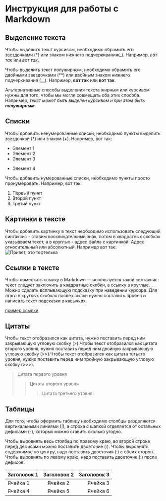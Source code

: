 # Инструкция для работы с Markdown

## Выделение текста

Чтобы выделить текст курсивом, необходимо обрамить его звездочками (*) или знаком нижнего подчеркивания(_). Например, *вот так* или _вот так_.

Чтобы выделить текст полужирным, необходимо обрамить его двойными звездочками (**) или двойным знаком нижнего подчеркивания (__). Например, **вот так** или __вот так__.

Альтернативные способы выделения текста жирным или курсивом нужны для того, чтобы мы могли совмещать оба этих способа. Например, _текст может быть выделен курсивом и при этом быть **полужирным**_.

## Списки

Чтобы добавить ненумерованные списки, необходимо пункты выделить звездочкой (*) или знаком (+). Например, вот так:
* Элемент 1
* Элемент 2
* Элемент 3
+ Элемент 4

Чтобы добавить нумерованные списки, необходимо пункты просто пронумеровать. Например, вот так:
1. Первый пункт
2. Второй пункт
3. Третий пункт

## Картинки в тексте

Чтобы добавить картинку в текст необходимо использовать следующий синтаксис - ставим восклицательный знак, потом в квадратных скобках указывваем текст, а в круглых  - адрес файла с картинкой. Адрес относительный или абсолютный. Например вот так:
![Привет, это тефтелька](Teftelka.jpg)

## Ссылки в тексте

Чтобы поместить ссылку в Markdown — используется такой синтаксис: текст следует заключить в квадратные скобки, а ссылку в круглые. Можно сделать всплывающую подсказку при наведении курсора. Для этого в круглых скобках после ссылки нужно поставить пробел и написать текст подсказки в кавычках.

[пример ссылки](http.example.com "Всплывающая подсказка")

## Цитаты

Чтобы текст отобразился как цитата, нужно поставить перед ним закрывающую угловую скобку (>).Чтобы текст отобразился как цитата второго уровня, нужно поставить перед ним двойную закрывающую угловую скобку (>>).Чтобы текст отобразился как цитата тетьего уровня, нужно поставить перед ним тройную закрывающую угловую скобку (>>>).

>Цитата первого уровня
>>Цитата второго уровня
>>>Цитата третьего утовня

## Таблицы

Для того, чтобы оформить таблицу необходимо столбцы разделяются вертикальными линиями (|), а строка с шапкой отделяется от остальных дефисами (-), которых можно ставить сколько угодно.

Чтобы выровнять весь столбец по правому краю, во второй строке перед дефисами можно поставить двоеточие (:). Чтобы выровнять содержимое по центру, надо поставить двоеточия (:) с обеих сторон. Чтобы выровнять по левому краю, надо поставить двоеточие (:) после дефисов.

| Заголовок 1 | Заголовок 2 | Заголовок 3 |
|:----------- |:-----------:| -----------:|
| Ячейка 1    | Ячейка 2    | Ячейка 3    |
| Ячейка 4    | Ячейка 5    | Ячейка 6    |

